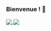 ### Bienvenue ! 👋


<a href="https://github.com/TheSunnyBoy93">
  <img align="center" src="https://github-readme-stats.vercel.app/api?username=TheSunnyBoy93&count_private=true&show_icons=true&theme=radical&hide=issues, stars" />
</a>
<a href="https://github.com/eliwena">
  <img align="center" src="https://github-readme-stats.vercel.app/api/top-langs/?username=TheSunnyBoy93&layout=compact&theme=radical" />
</a>
